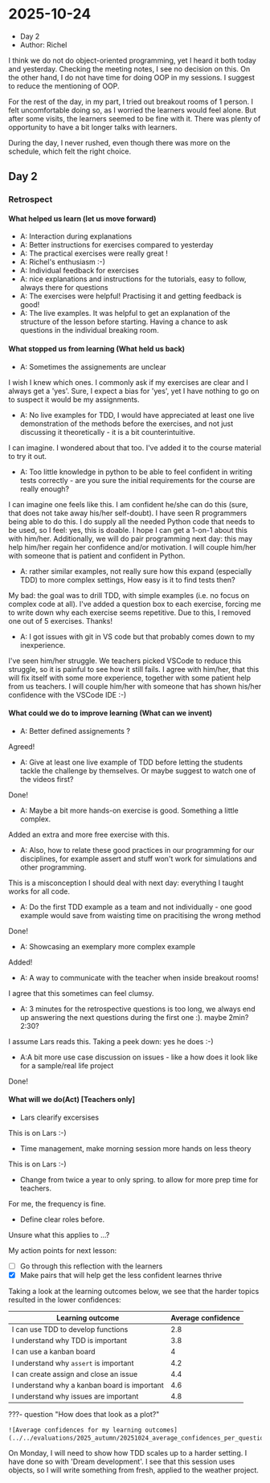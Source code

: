 # 2025-10-24

- Day 2
- Author: Richel

I think we do not do object-oriented programming, yet I heard
it both today and yesterday. Checking the meeting notes, I see no decision
on this. On the other hand, I do not have time for doing OOP in my
sessions. I suggest to reduce the mentioning of OOP.

For the rest of the day, in my part, I tried out breakout rooms of
1 person. I felt uncomfortable doing so, as I worried the learners would
feel alone. But after some visits, the learners seemed to be fine with
it. There was plenty of opportunity to have a bit longer talks with learners.

During the day, I never rushed, even though there was more on the schedule,
which felt the right choice.


## Day 2

### Retrospect

#### What helped us learn (let us move forward)

- A: Interaction during explanations
- A: Better instructions for exercises compared to yesterday
- A: The practical exercises were really great !
- A: Richel's enthusiasm :-)
- A: Individual feedback for exercises
- A: nice explanations and instructions for the tutorials, easy to follow, always there for questions
- A: The exercises were helpful! Practising it and getting feedback is good!
- A: The live examples. It was helpful to get an explanation of the structure
  of the lesson before starting.
  Having a chance to ask questions in the individual breaking room.

#### What stopped us from learning (What held us back)

- A: Sometimes the assignements are unclear

I wish I knew which ones. I commonly ask if my exercises are clear
and I always get a 'yes'. Sure, I expect a bias for 'yes', yet
I have nothing to go on to suspect it would be my assignments.

- A: No live examples for TDD, I would have appreciated
  at least one live demonstration of the methods before the exercises,
  and not just discussing it theoretically - it is a bit counterintuitive.

I can imagine. I wondered about that too. I've added it to the course material
to try it out.

- A: Too little knowledge in python to be able to feel confident in writing
  tests correctly - are you sure the initial requirements for the course
  are really enough?

I can imagine one feels like this. I am confident he/she can do
this (sure, that does not take away his/her self-doubt).
I have seen R programmers being able to do this.
I do supply all the needed Python code that needs to be used,
so I feel: yes, this is doable.
I hope I can get a 1-on-1 about this with him/her. Additionally,
we will do
pair programming next day: this may help him/her regain her confidence and/or
motivation. I will couple him/her with someone that is patient and
confident in Python.

- A: rather similar examples, not really sure how this expand (especially TDD)
  to more complex settings, How easy is it to find tests then?

My bad: the goal was to drill TDD, with simple examples (i.e. no focus
on complex code at all). I've added a question box to each exercise,
forcing me to write down why each exercise seems repetitive. Due
to this, I removed one out of 5 exercises. Thanks!

- A: I got issues with git in VS code
  but that probably comes down to my inexperience.

I've seen him/her struggle. We teachers picked VSCode to reduce this struggle,
so it is painful to see how it still fails. I agree with him/her,
that this will fix itself with some more experience,
together with some patient help
from us teachers. I will couple him/her with someone that has shown
his/her confidence with the VSCode IDE :-)

#### What could we do to improve learning (What can we invent)

- A: Better defined assignements ?

Agreed!

- A: Give at least one live example of TDD before letting the students
  tackle the challenge by themselves.
  Or maybe suggest to watch one of the videos first?

Done!

- A: Maybe a bit more hands-on exercise is good. Something a little complex.

Added an extra and more free exercise with this.

- A: Also, how to relate these good practices in our programming for
  our disciplines, for example assert and stuff won't work
  for simulations and other programming.

This is a misconception I should deal with next day: everything I
taught works for all code.

- A: Do the first TDD example as a team and not individually - one good
  example would save from waisting time on pracitising the wrong method

Done!

- A: Showcasing an exemplary more complex example

Added!

- A: A way to communicate with the teacher when inside breakout rooms!

I agree that this sometimes can feel clumsy.

- A: 3 minutes for the retrospective questions is too long,
  we always end up answering the next questions during the first one :).
  maybe 2min? 2:30?

I assume Lars reads this. Taking a peek down: yes he does :-)

- A:A bit more use case discussion on issues - like a how does it look like
  for a sample/real life project

Done!

#### What will we do(Act) [Teachers only]

- Lars clearify excersises

This is on Lars :-)

- Time management, make morning session more hands on less theory

This is on Lars :-)

- Change from twice a year to only spring. to allow for more prep time for teachers.

For me, the frequency is fine.

- Define clear roles before.

Unsure what this applies to ...?

My action points for next lesson:

- [ ] Go through this reflection with the learners
- [x] Make pairs that will help get the less confident learnes thrive

Taking a look at the learning outcomes below,
we see that the harder topics resulted in the lower confidences:

Learning outcome                            |Average confidence
--------------------------------------------|------------------
I can use TDD to develop functions          |2.8
I understand why TDD is important           |3.8
I can use a kanban board                    |4
I understand why `assert` is important      |4.2
I can create assign and close an issue      |4.4
I understand why a kanban board is important|4.6
I understand why issues are important       |4.8

???- question "How does that look as a plot?"

    ![Average confidences for my learning outcomes](../../evaluations/2025_autumn/20251024_average_confidences_per_question_richel.png)

On Monday, I will need to show how TDD scales up to a harder setting.
I have done so with 'Dream development'. I see that this session
uses objects, so I will write something from fresh, applied to
the weather project.

